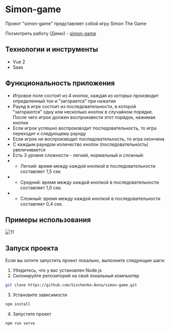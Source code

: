 # Simon-game

Проект "simon-game" представляет собой игру Simon The Game

Посмотреть работу (Демо) - [simon-game](https://sivchenko-anna.github.io/simon-game/)

## Технологии и инструменты
- Vue 2
- Saas

## Функциональность приложения

- Игровое поле состоят из 4 кнопок, каждая из которых производит определенный тон и "загорается" при нажатии
- Раунд в игре состоит из последовательности, в которой "загораются" одну или несколько кнопок в случайном порядке. После чего игрок должен воспроизвести этот порядок, нажимая кнопки
- Если игрок успешно воспроизводит последовательность, то игра переходит к следующему раунду
- Если игрок не воспроизводит последовательность, то игра окончена
- С каждым раундом количество кнопок (последовательность) увеличивается
- Есть 3 уровня сложности - легкий, нормальный и сложный:
- - Легкий: время между каждой кнопкой в последовательности составляет 1,5 сек
- - Средний: время между каждой кнопкой в последовательности составляет 1,0 сек.
- - Сложный: время между каждой кнопкой в последовательности составляет 0,4 сек.

## Примеры использования 
![11](https://github.com/Sivchenko-Anna/simon-game/assets/103916590/8b33972f-1583-4060-b74b-7e66ed604447)


## Запуск проекта

Если вы хотите запустить проект локально, выполните следующие шаги:
1. Убедитесь, что у вас установлен Node.js
2. Склонируйте репозиторий на свой локальный компьютер
```sh
git clone https://github.com/Sivchenko-Anna/simon-game.git
```
3. Установите зависимости 
```sh
npm install
```
4. Запустите проект
```sh
npm run serve
```
